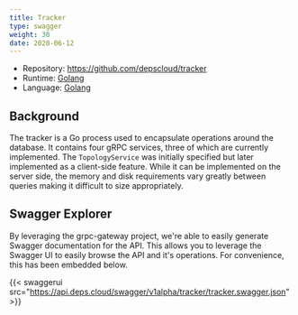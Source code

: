 ```yaml
---
title: Tracker
type: swagger
weight: 30
date: 2020-06-12
---
```


* Repository: https://github.com/depscloud/tracker
* Runtime: [Golang](https://golang.org/)
* Language: [Golang](https://golang.org/)

## Background

The tracker is a Go process used to encapsulate operations around the database.
It contains four gRPC services, three of which are currently implemented.
The `TopologyService` was initially specified but later implemented as a client-side feature.
While it can be implemented on the server side, the memory and disk requirements vary greatly between queries making it difficult to size appropriately.

## Swagger Explorer

By leveraging the grpc-gateway project, we're able to easily generate Swagger documentation for the API.
This allows you to leverage the Swagger UI to easily browse the API and it's operations.
For convenience, this has been embedded below.

{{< swaggerui src="https://api.deps.cloud/swagger/v1alpha/tracker/tracker.swagger.json" >}}
